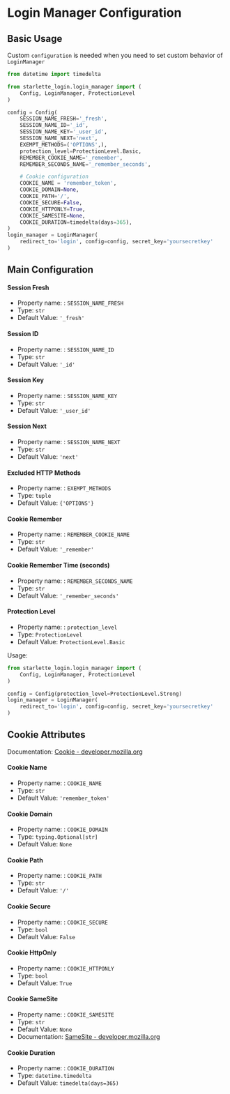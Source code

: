 # Login Manager Configuration

## Basic Usage

Custom `configuration` is needed when you need to set custom behavior of `LoginManager`

```python
from datetime import timedelta

from starlette_login.login_manager import (
    Config, LoginManager, ProtectionLevel
)

config = Config(
    SESSION_NAME_FRESH='_fresh',
    SESSION_NAME_ID='_id',
    SESSION_NAME_KEY='_user_id',
    SESSION_NAME_NEXT='next',
    EXEMPT_METHODS=('OPTIONS',),
    protection_level=ProtectionLevel.Basic,
    REMEMBER_COOKIE_NAME='_remember',
    REMEMBER_SECONDS_NAME='_remember_seconds',

    # Cookie configuration
    COOKIE_NAME = 'remember_token',
    COOKIE_DOMAIN=None,
    COOKIE_PATH='/',
    COOKIE_SECURE=False,
    COOKIE_HTTPONLY=True,
    COOKIE_SAMESITE=None,
    COOKIE_DURATION=timedelta(days=365),
)
login_manager = LoginManager(
    redirect_to='login', config=config, secret_key='yoursecretkey'
)
```

## Main Configuration

#### Session Fresh

 - Property name: : `SESSION_NAME_FRESH`
 - Type: `str`
 - Default Value: `'_fresh'`


#### Session ID

 - Property name: : `SESSION_NAME_ID`
 - Type: `str`
 - Default Value: `'_id'`


#### Session Key

 - Property name: : `SESSION_NAME_KEY`
 - Type: `str`
 - Default Value: `'_user_id'`


#### Session Next

 - Property name: : `SESSION_NAME_NEXT`
 - Type: `str`
 - Default Value: `'next'`


#### Excluded HTTP Methods

 - Property name: : `EXEMPT_METHODS`
 - Type: `tuple`
 - Default Value: `{'OPTIONS'}`


#### Cookie Remember

 - Property name: : `REMEMBER_COOKIE_NAME`
 - Type: `str`
 - Default Value: `'_remember'`


#### Cookie Remember Time (seconds)

 - Property name: : `REMEMBER_SECONDS_NAME`
 - Type: `str`
 - Default Value: `'_remember_seconds'`


#### Protection Level

 - Property name: : `protection_level`
 - Type: `ProtectionLevel`
 - Default Value: `ProtectionLevel.Basic`


Usage:

```python
from starlette_login.login_manager import (
    Config, LoginManager, ProtectionLevel
)

config = Config(protection_level=ProtectionLevel.Strong)
login_manager = LoginManager(
    redirect_to='login', config=config, secret_key='yoursecretkey'
)
```

## Cookie Attributes

Documentation: [Cookie - developer.mozilla.org](https://developer.mozilla.org/en-US/docs/Web/HTTP/Cookies)


#### Cookie Name

 - Property name: : `COOKIE_NAME`
 - Type: `str`
 - Default Value: `'remember_token'`


#### Cookie Domain

 - Property name: : `COOKIE_DOMAIN`
 - Type: `typing.Optional[str]`
 - Default Value: `None`


#### Cookie Path

 - Property name: : `COOKIE_PATH`
 - Type: `str`
 - Default Value: `'/'`


#### Cookie Secure

 - Property name: : `COOKIE_SECURE`
 - Type: `bool`
 - Default Value: `False`


#### Cookie HttpOnly

 - Property name: : `COOKIE_HTTPONLY`
 - Type: `bool`
 - Default Value: `True`


#### Cookie SameSite

 - Property name: : `COOKIE_SAMESITE`
 - Type: `str`
 - Default Value: `None`
 - Documentation: [SameSite - developer.mozilla.org](https://developer.mozilla.org/en-US/docs/Web/HTTP/Headers/Set-Cookie/SameSite)


#### Cookie Duration

 - Property name: : `COOKIE_DURATION`
 - Type: `datetime.timedelta`
 - Default Value: `timedelta(days=365)`
